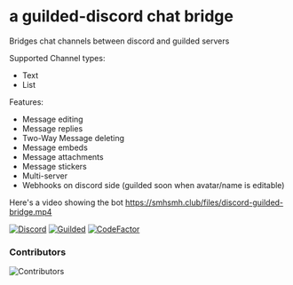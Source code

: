 # a guilded-discord chat bridge

Bridges chat channels between discord and guilded servers

Supported Channel types:
- Text
- List

Features:
- Message editing
- Message replies
- Two-Way Message deleting
- Message embeds
- Message attachments
- Message stickers
- Multi-server
- Webhooks on discord side (guilded soon when avatar/name is editable)

Here's a video showing the bot
https://smhsmh.club/files/discord-guilded-bridge.mp4

[![Discord](https://discord.com/api/guilds/811354612547190794/widget.png)](https://discord.gg/Bsefgbaedz)
[![Guilded](https://guilded.nico.engineer/shields/vanity/cactie?style=flat)](https://guilded.gg/cactie)
[![CodeFactor](https://www.codefactor.io/repository/github/saboooor/guilded-discord-bridge/badge)](https://www.codefactor.io/repository/github/saboooor/guilded-discord-bridge)

### Contributors
![Contributors](https://contrib.rocks/image?repo=saboooor/guilded-discord-bridge)
